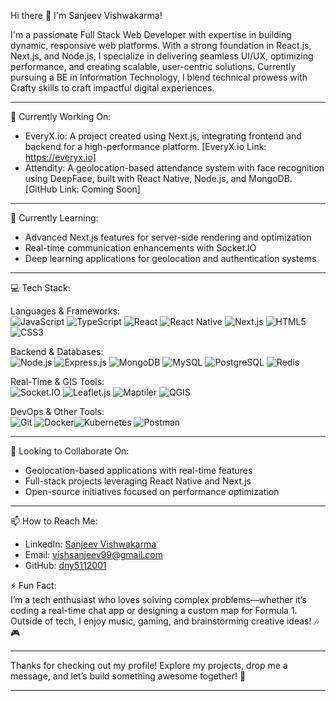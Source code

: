 Hi there 👋 I'm Sanjeev Vishwakarma!

I'm a passionate Full Stack Web Developer with expertise in building dynamic, responsive web platforms. With a strong foundation in React.js, Next.js, and Node.js, I specialize in delivering seamless UI/UX, optimizing performance, and creating scalable, user-centric solutions. Currently pursuing a BE in Information Technology, I blend technical prowess with Crafty skills to craft impactful digital experiences.

---

🔭 Currently Working On:    
- EveryX.io: A project created using Next.js, integrating frontend and backend for a high-performance platform. [EveryX.io Link: https://everyx.io]  
- Attendity: A geolocation-based attendance system with face recognition using DeepFace, built with React Native, Node.js, and MongoDB. [GitHub Link: Coming Soon]  

---

🌱 Currently Learning:  
- Advanced Next.js features for server-side rendering and optimization  
- Real-time communication enhancements with Socket.IO  
- Deep learning applications for geolocation and authentication systems  

---

💻 Tech Stack:  

 Languages & Frameworks:  
<img src="https://img.shields.io/badge/-JavaScript-F7DF1E?style=flat&logo=javascript&logoColor=black" alt="JavaScript" />  <img src="https://img.shields.io/badge/-TypeScript-3178C6?style=flat&logo=typescript&logoColor=white" alt="TypeScript" />  <img src="https://img.shields.io/badge/-React-61DAFB?style=flat&logo=react&logoColor=black" alt="React" />  <img src="https://img.shields.io/badge/-React%20Native-61DAFB?style=flat&logo=react&logoColor=black" alt="React Native" />  <img src="https://img.shields.io/badge/-Next.js-000000?style=flat&logo=next.js&logoColor=white" alt="Next.js" />  <img src="https://img.shields.io/badge/-HTML5-E34F26?style=flat&logo=html5&logoColor=white" alt="HTML5" />  <img src="https://img.shields.io/badge/-CSS3-1572B6?style=flat&logo=css3&logoColor=white" alt="CSS3" />  

 Backend & Databases:  
<img src="https://img.shields.io/badge/-Node.js-339933?style=flat&logo=node.js&logoColor=white" alt="Node.js" />  <img src="https://img.shields.io/badge/-Express.js-000000?style=flat&logo=express&logoColor=white" alt="Express.js" />  <img src="https://img.shields.io/badge/-MongoDB-47A248?style=flat&logo=mongodb&logoColor=white" alt="MongoDB" />  <img src="https://img.shields.io/badge/-MySQL-4479A1?style=flat&logo=mysql&logoColor=white" alt="MySQL" />  <img src="https://img.shields.io/badge/-PostgreSQL-336791?style=flat&logo=postgresql&logoColor=white" alt="PostgreSQL" />  <img src="https://img.shields.io/badge/-Redis-DC382D?style=flat&logo=redis&logoColor=white" alt="Redis" />  

 Real-Time & GIS Tools:  
<img src="https://img.shields.io/badge/-Socket.IO-010101?style=flat&logo=socket.io&logoColor=white" alt="Socket.IO" />  <img src="https://img.shields.io/badge/-Leaflet.js-199900?style=flat&logo=leaflet&logoColor=white" alt="Leaflet.js" />  <img src="https://img.shields.io/badge/-Maptiler-FF5733?style=flat" alt="Maptiler" />  <img src="https://img.shields.io/badge/-QGIS-3A915D?style=flat&logo=qgis&logoColor=white" alt="QGIS" />  

 DevOps & Other Tools:  
<img src="https://img.shields.io/badge/-Git-F05032?style=flat&logo=git&logoColor=white" alt="Git" />  <img src="https://img.shields.io/badge/-Docker-2496ED?style=flat&logo=docker&logoColor=white" alt="Docker" /><img src="https://img.shields.io/badge/-Kubernetes-326CE5?style=flat&logo=kubernetes&logoColor=white" alt="Kubernetes" />  <img src="https://img.shields.io/badge/-Postman-FF6C37?style=flat&logo=postman&logoColor=white" alt="Postman" />  

---

👯 Looking to Collaborate On:  
- Geolocation-based applications with real-time features  
- Full-stack projects leveraging React Native and Next.js  
- Open-source initiatives focused on performance optimization  

---

📫 How to Reach Me:  
- LinkedIn: [Sanjeev Vishwakarma](https://www.linkedin.com/in/sanjeev-vishwakarma-a6962a290/)  
- Email: [vishsanjeev99@gmail.com](mailto:vishsanjeev99@gmail.com)  
- GitHub: [dny5112001](https://github.com/Sanjiv99kv)   


 ⚡ Fun Fact:  
I’m a tech enthusiast who loves solving complex problems—whether it’s coding a real-time chat app or designing a custom map for Formula 1. Outside of tech, I enjoy music, gaming, and brainstorming creative ideas! 🎶🎮  

---

Thanks for checking out my profile! Explore my projects, drop me a message, and let’s build something awesome together! 🚀

---
